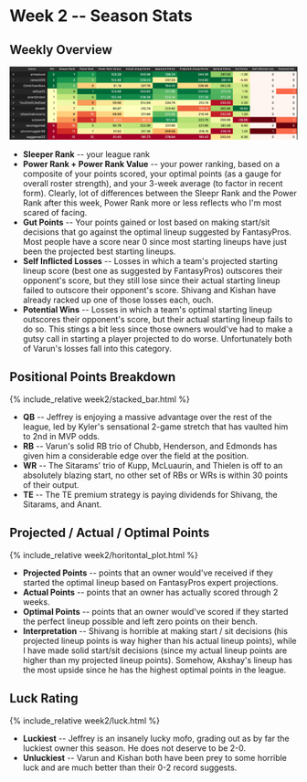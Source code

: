 # Week 2 -- Season Stats

## Weekly Overview
![Overview Table](/week2/table.png)
* **Sleeper Rank** -- your league rank
* **Power Rank + Power Rank Value** -- your power ranking, based on a composite of your points scored, your optimal points (as a gauge for overall roster strength), and your 3-week average (to factor in recent form). Clearly, lot of differences between the Sleepr Rank and the Power Rank after this week, Power Rank more or less reflects who I'm most scared of facing.
* **Gut Points** -- Your points gained or lost based on making start/sit decisions that go against the optimal lineup suggested by FantasyPros. Most people have a score near 0 since most starting lineups have just been the projected best starting lineups. 
* **Self Inflicted Losses** -- Losses in which a team's projected starting lineup score (best one as suggested by FantasyPros) outscores their opponent's score, but they still lose since their actual starting lineup failed to outscore their opponent's score. Shivang and Kishan have already racked up one of those losses each, ouch. 
* **Potential Wins** -- Losses in which a team's optimal starting lineup outscores their opponent's score, but their actual starting lineup fails to do so. This stings a bit less since those owners would've had to make a gutsy call in starting a player projected to do worse. Unfortunately both of Varun's losses fall into this category. 

## Positional Points Breakdown
{% include_relative week2/stacked_bar.html %}
* **QB** -- Jeffrey is enjoying a massive advantage over the rest of the league, led by Kyler's sensational 2-game stretch that has vaulted him to 2nd in MVP odds. 
* **RB** -- Varun's solid RB trio of Chubb, Henderson, and Edmonds has given him a considerable edge over the field at the position. 
* **WR** -- The Sitarams' trio of Kupp, McLuaurin, and Thielen is off to an absolutely blazing start, no other set of RBs or WRs is within 30 points of their output. 
* **TE** -- The TE premium strategy is paying dividends for Shivang, the Sitarams, and Anant. 

## Projected / Actual / Optimal Points
{% include_relative week2/horitontal_plot.html %}
* **Projected Points** -- points that an owner would've received if they started the optimal lineup based on FantasyPros expert projections. 
* **Actual Points** -- points that an owner has actually scored through 2 weeks. 
* **Optimal Points** -- points that an owner would've scored if they started the perfect lineup possible and left zero points on their bench. 
* **Interpretation** -- Shivang is horrible at making start / sit decisions (his projected lineup points is way higher than his actual lineup points), while I have made solid start/sit decisions (since my actual lineup points are higher than my projected lineup points). Somehow, Akshay's lineup has the most upside since he has the highest optimal points in the league. 

## Luck Rating
{% include_relative week2/luck.html %}
* **Luckiest** -- Jeffrey is an insanely lucky mofo, grading out as by far the luckiest owner this season. He does not deserve to be 2-0. 
* **Unluckiest** -- Varun and Kishan both have been prey to some horrible luck and are much better than their 0-2 record suggests. 
